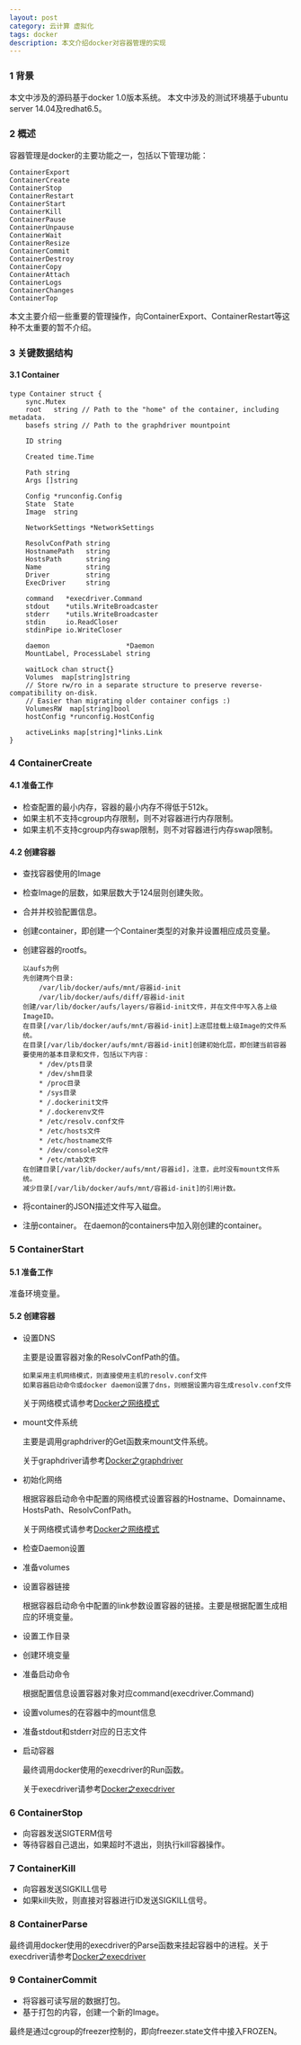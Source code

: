 ```yaml
---
layout: post
category: 云计算 虚拟化
tags: docker
description: 本文介绍docker对容器管理的实现
---
```


### 1 背景

本文中涉及的源码基于docker 1.0版本系统。
本文中涉及的测试环境基于ubuntu server 14.04及redhat6.5。

### 2 概述

容器管理是docker的主要功能之一，包括以下管理功能：

~~~
ContainerExport
ContainerCreate
ContainerStop
ContainerRestart
ContainerStart
ContainerKill
ContainerPause
ContainerUnpause
ContainerWait
ContainerResize
ContainerCommit
ContainerDestroy
ContainerCopy
ContainerAttach
ContainerLogs
ContainerChanges
ContainerTop
~~~

本文主要介绍一些重要的管理操作，向ContainerExport、ContainerRestart等这种不太重要的暂不介绍。

### 3 关键数据结构

#### 3.1 Container

~~~
type Container struct {
	sync.Mutex
	root   string // Path to the "home" of the container, including metadata.
	basefs string // Path to the graphdriver mountpoint

	ID string

	Created time.Time

	Path string
	Args []string

	Config *runconfig.Config
	State  State
	Image  string

	NetworkSettings *NetworkSettings

	ResolvConfPath string
	HostnamePath   string
	HostsPath      string
	Name           string
	Driver         string
	ExecDriver     string

	command   *execdriver.Command
	stdout    *utils.WriteBroadcaster
	stderr    *utils.WriteBroadcaster
	stdin     io.ReadCloser
	stdinPipe io.WriteCloser

	daemon                   *Daemon
	MountLabel, ProcessLabel string

	waitLock chan struct{}
	Volumes  map[string]string
	// Store rw/ro in a separate structure to preserve reverse-compatibility on-disk.
	// Easier than migrating older container configs :)
	VolumesRW  map[string]bool
	hostConfig *runconfig.HostConfig

	activeLinks map[string]*links.Link
}
~~~

### 4 ContainerCreate

#### 4.1 准备工作

* 检查配置的最小内存，容器的最小内存不得低于512k。
* 如果主机不支持cgroup内存限制，则不对容器进行内存限制。
* 如果主机不支持cgroup内存swap限制，则不对容器进行内存swap限制。

#### 4.2 创建容器

* 查找容器使用的Image

* 检查Image的层数，如果层数大于124层则创建失败。

* 合并并校验配置信息。

* 创建container，即创建一个Container类型的对象并设置相应成员变量。

* 创建容器的rootfs。
   
	~~~
	以aufs为例
	先创建两个目录:
		/var/lib/docker/aufs/mnt/容器id-init
		/var/lib/docker/aufs/diff/容器id-init
	创建/var/lib/docker/aufs/layers/容器id-init文件，并在文件中写入各上级ImageID。
	在目录[/var/lib/docker/aufs/mnt/容器id-init]上逐层挂载上级Image的文件系统。
	在目录[/var/lib/docker/aufs/mnt/容器id-init]创建初始化层，即创建当前容器要使用的基本目录和文件，包括以下内容：
		* /dev/pts目录
		* /dev/shm目录
		* /proc目录
		* /sys目录
		* /.dockerinit文件
		* /.dockerenv文件
		* /etc/resolv.conf文件
		* /etc/hosts文件
		* /etc/hostname文件
		* /dev/console文件
		* /etc/mtab文件
	在创建目录[/var/lib/docker/aufs/mnt/容器id]，注意，此时没有mount文件系统。
	减少目录[/var/lib/docker/aufs/mnt/容器id-init]的引用计数。
	~~~

* 将container的JSON描述文件写入磁盘。

* 注册container。
	在daemon的containers中加入刚创建的container。
	
### 5 ContainerStart
	
#### 5.1 准备工作

准备环境变量。

#### 5.2 创建容器

* 设置DNS

	主要是设置容器对象的ResolvConfPath的值。
	
	~~~
	如果采用主机网络模式，则直接使用主机的resolv.conf文件
	如果容器启动命令或docker daemon设置了dns，则根据设置内容生成resolv.conf文件
	~~~
	
	关于网络模式请参考[Docker之网络模式]
	
* mount文件系统

	主要是调用graphdriver的Get函数来mount文件系统。
	
	关于graphdriver请参考[Docker之graphdriver]
	
* 初始化网络

	根据容器启动命令中配置的网络模式设置容器的Hostname、Domainname、HostsPath、ResolvConfPath。
	
	关于网络模式请参考[Docker之网络模式]

* 检查Daemon设置
* 准备volumes
* 设置容器链接

	根据容器启动命令中配置的link参数设置容器的链接。主要是根据配置生成相应的环境变量。
	
* 设置工作目录
* 创建环境变量
* 准备启动命令

	根据配置信息设置容器对象对应command(execdriver.Command)

* 设置volumes的在容器中的mount信息
* 准备stdout和stderr对应的日志文件
* 启动容器
	
	最终调用docker使用的execdriver的Run函数。
	
	关于execdriver请参考[Docker之execdriver]
	
### 6 ContainerStop
	
* 向容器发送SIGTERM信号
* 等待容器自己退出，如果超时不退出，则执行kill容器操作。

### 7 ContainerKill
	
* 向容器发送SIGKILL信号
* 如果kill失败，则直接对容器进行ID发送SIGKILL信号。

### 8 ContainerParse

最终调用docker使用的execdriver的Parse函数来挂起容器中的进程。关于execdriver请参考[Docker之execdriver]

### 9 ContainerCommit

* 将容器可读写层的数据打包。
* 基于打包的内容，创建一个新的Image。

最终是通过cgroup的freezer控制的，即向freezer.state文件中接入FROZEN。
	

[Docker之execdriver]: http://lsword.github.io/2014/06/04.html
[Docker之graphdriver]: http://lsword.github.io/2014/06/03.html
[Docker之网络模式]: http://lsword.github.io/2014/06/06.html